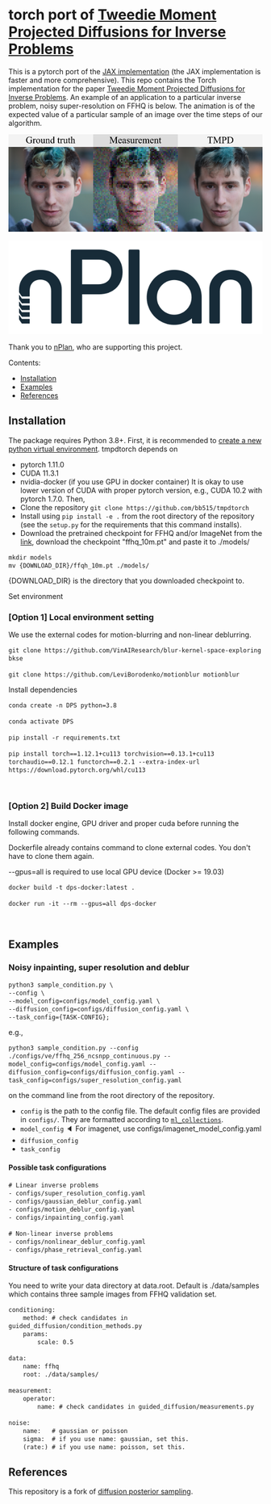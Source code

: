 torch port of [Tweedie Moment Projected Diffusions for Inverse Problems](https://arxiv.org/pdf/2310.06721.pdf)
========================================================
This is a pytorch port of the [JAX implementation](https://github.com/bb515/tmpdjax) (the JAX implementation is faster and more comprehensive). This repo contains the Torch implementation for the paper [Tweedie Moment Projected Diffusions for Inverse Problems](https://arxiv.org/abs/2310.06721). An example of an application to a particular inverse problem, noisy super-resolution on FFHQ is below. The animation is of the expected value of a particular sample of an image over the time steps of our algorithm.

![cover-img1](./readme_FFHQ_0.05.png)

![nPlan](readme_nplan.png)

Thank you to [nPlan](https://www.nplan.io/), who are supporting this project.

Contents:
- [Installation](#installation)
- [Examples](#examples)
- [References](#references)

## Installation
The package requires Python 3.8+. First, it is recommended to [create a new python virtual environment](https://conda.io/projects/conda/en/latest/user-guide/tasks/manage-environments.html#creating-an-environment-with-commands). 
tmpdtorch depends on
- pytorch 1.11.0
- CUDA 11.3.1
- nvidia-docker (if you use GPU in docker container)
It is okay to use lower version of CUDA with proper pytorch version, e.g., CUDA 10.2 with pytorch 1.7.0. Then,
- Clone the repository `git clone https://github.com/bb515/tmpdtorch`
- Install using `pip install -e .` from the root directory of the repository (see the `setup.py` for the requirements that this command installs).
- Download the pretrained checkpoint for FFHQ and/or ImageNet from the [link](https://drive.google.com/drive/folders/1jElnRoFv7b31fG0v6pTSQkelbSX3xGZh?usp=sharing), download the checkpoint "ffhq_10m.pt" and paste it to ./models/
```
mkdir models
mv {DOWNLOAD_DIR}/ffqh_10m.pt ./models/
```
{DOWNLOAD_DIR} is the directory that you downloaded checkpoint to.

Set environment

### [Option 1] Local environment setting

We use the external codes for motion-blurring and non-linear deblurring.

```
git clone https://github.com/VinAIResearch/blur-kernel-space-exploring bkse

git clone https://github.com/LeviBorodenko/motionblur motionblur
```

Install dependencies

```
conda create -n DPS python=3.8

conda activate DPS

pip install -r requirements.txt

pip install torch==1.12.1+cu113 torchvision==0.13.1+cu113 torchaudio==0.12.1 functorch==0.2.1 --extra-index-url https://download.pytorch.org/whl/cu113
```

<br />

### [Option 2] Build Docker image

Install docker engine, GPU driver and proper cuda before running the following commands.

Dockerfile already contains command to clone external codes. You don't have to clone them again.

--gpus=all is required to use local GPU device (Docker >= 19.03)

```
docker build -t dps-docker:latest .

docker run -it --rm --gpus=all dps-docker
```

<br />

## Examples

### Noisy inpainting, super resolution and deblur

```
python3 sample_condition.py \
--config \
--model_config=configs/model_config.yaml \
--diffusion_config=configs/diffusion_config.yaml \
--task_config={TASK-CONFIG};
```
e.g., 

```
python3 sample_condition.py --config ./configs/ve/ffhq_256_ncsnpp_continuous.py --model_config=configs/model_config.yaml --diffusion_config=configs/diffusion_config.yaml --task_config=configs/super_resolution_config.yaml
```

on the command line from the root directory of the repository.
* `config` is the path to the config file. The default config files are provided in `configs/`. They are formatted according to [`ml_collections`](https://github.com/google/ml_collections).
* `model_config` :speaker: For imagenet, use configs/imagenet_model_config.yaml
* `diffusion_config`
* `task_config`

#### Possible task configurations

```
# Linear inverse problems
- configs/super_resolution_config.yaml
- configs/gaussian_deblur_config.yaml
- configs/motion_deblur_config.yaml
- configs/inpainting_config.yaml

# Non-linear inverse problems
- configs/nonlinear_deblur_config.yaml
- configs/phase_retrieval_config.yaml
```

#### Structure of task configurations
You need to write your data directory at data.root. Default is ./data/samples which contains three sample images from FFHQ validation set.

```
conditioning:
    method: # check candidates in guided_diffusion/condition_methods.py
    params:
        scale: 0.5

data:
    name: ffhq
    root: ./data/samples/

measurement:
    operator:
        name: # check candidates in guided_diffusion/measurements.py

noise:
    name:   # gaussian or poisson
    sigma:  # if you use name: gaussian, set this.
    (rate:) # if you use name: poisson, set this.
```

## References
This repository is a fork of [diffusion posterior sampling](https://github.com/DPS2022/diffusion-posterior-sampling/tree/main). 
